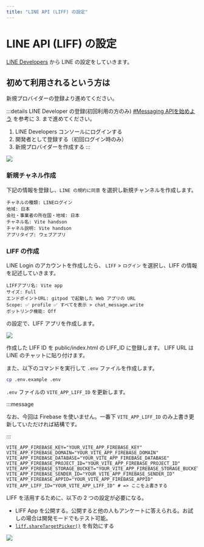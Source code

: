 ```yaml
---
title: "LINE API (LIFF) の設定"
---
```


# LINE API (LIFF) の設定

[LINE Developers](https://developers.line.biz/console/) から LINE の設定をしていきます。

## 初めて利用されるという方は

新規プロバイダーの登録より進めてください。

:::details LINE Developer の登録(初回利用の方のみ)
[#Messaging APIを始めよう](https://developers.line.biz/ja/docs/messaging-api/getting-started/) を参考に 3. まで進めてください。

1. LINE Developers コンソールにログインする
2. 開発者として登録する（初回ログイン時のみ）
3. 新規プロバイダーを作成する
:::

![](/images/create-liff-project.png)

### 新規チャネル作成

下記の情報を登録し、`LINE の規約に同意` を選択し新規チャンネルを作成します。

```
チャネルの種類: LINEログイン
地域: 日本
会社・事業者の所在国・地域: 日本
チャネル名: Vite handson
チャネル説明: Vite handson
アプリタイプ: ウェブアプリ
```

### LIFF の作成

LINE Login のアカウントを作成したら、 `LIFF` > `ログイン` を選択し、LIFF の情報を記述していきます。

```text
LIFFアプリ名: Vite app
サイズ: Full
エンドポイントURL: gitpod で起動した Web アプリの URL
Scope: ✅ profile ✅ すべてを表示 > chat_message.write
ボットリンク機能: Off
```

の設定で、LIFF アプリを作成します。

![](/images/check-liff-app.png)

作成した LIFF ID を public/index.html の LIFF_ID に登録します。
LIFF URL は LINE のチャットに貼り付けます。

また、以下のコマンドを実行して `.env` ファイルを作成します。

```bash
cp .env.example .env
```

`.env` ファイルの `VITE_APP_LIFF_ID` を更新します。

:::message

なお、今回は Firebase を使いません。一番下 `VITE_APP_LIFF_ID` のみ上書き更新していただければ結構です。

:::

```shell:.env
VITE_APP_FIREBASE_KEY="YOUR_VITE_APP_FIREBASE_KEY"
VITE_APP_FIREBASE_DOMAIN="YOUR_VITE_APP_FIREBASE_DOMAIN"
VITE_APP_FIREBASE_DATABASE="YOUR_VITE_APP_FIREBASE_DATABASE"
VITE_APP_FIREBASE_PROJECT_ID="YOUR_VITE_APP_FIREBASE_PROJECT_ID"
VITE_APP_FIREBASE_STORAGE_BUCKET="YOUR_VITE_APP_FIREBASE_STORAGE_BUCKET"
VITE_APP_FIREBASE_SENDER_ID="YOUR_VITE_APP_FIREBASE_SENDER_ID"
VITE_APP_FIREBASE_APPID="YOUR_VITE_APP_FIREBASE_APPID"
VITE_APP_LIFF_ID="YOUR_VITE_APP_LIFF_ID" # => ここを上書きする
```

LIFF を活用するために、以下の 2 つの設定が必要になる。
- LIFF App を公開する。公開すると他の人もアンケートに答えられる。お試しの場合は開発モードでもテスト可能。
- [`liff.shareTargetPicker()`](https://developers.line.biz/ja/reference/liff/#share-target-picker) を有効にする

![](/images/other-liff-settings.png)
